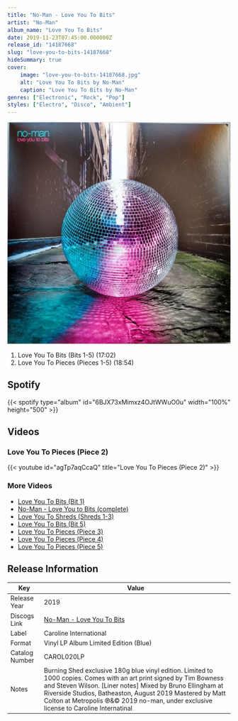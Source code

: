 ```yaml
---
title: "No-Man - Love You To Bits"
artist: "No-Man"
album_name: "Love You To Bits"
date: 2019-11-23T07:45:00.000000Z
release_id: "14187668"
slug: "love-you-to-bits-14187668"
hideSummary: true
cover:
    image: "love-you-to-bits-14187668.jpg"
    alt: "Love You To Bits by No-Man"
    caption: "Love You To Bits by No-Man"
genres: ["Electronic", "Rock", "Pop"]
styles: ["Electro", "Disco", "Ambient"]
---
```


![Love You To Bits by No-Man](love-you-to-bits-14187668.jpg)

<!-- section break -->

1. Love You To Bits (Bits 1-5) (17:02)
2. Love You To Pieces (Pieces 1-5) (18:54)

<!-- section break -->


## Spotify
{{< spotify type="album" id="6BJX73xMimxz4OJtWWuO0u" width="100%" height="500" >}}



## Videos
### Love You To Pieces (Piece 2)
{{< youtube id="agTp7aqCcaQ" title="Love You To Pieces (Piece 2)" >}}<br>

### More Videos

- [Love You To Bits (Bit 1)](https://www.youtube.com/watch?v=eWRjB06579s)
- [No-Man - Love You to Bits (complete)](https://www.youtube.com/watch?v=HO0cKeyf7i8)
- [Love You To Shreds (Shreds 1-3)](https://www.youtube.com/watch?v=9epzkVDQUQc)
- [Love You To Bits (Bit 5)](https://www.youtube.com/watch?v=UJYmPkJ3G84)
- [Love You To Pieces (Piece 3)](https://www.youtube.com/watch?v=om31vZrdvLI)
- [Love You To Pieces (Piece 4)](https://www.youtube.com/watch?v=NEBgViwr_bQ)
- [Love You To Pieces (Piece 5)](https://www.youtube.com/watch?v=UB0W7ax8Hws)


## Release Information
|  Key           | Value                                                |
| ---------------| ---------------------------------------------------- |
| Release Year   | 2019                                   |
| Discogs Link   | [No-Man - Love You To Bits](https://www.discogs.com/release/14187668-No-Man-Love-You-To-Bits) |
| Label          | Caroline International |
| Format         | Vinyl LP Album Limited Edition (Blue) |
| Catalog Number | CAROL020LP |
| Notes | Burning Shed exclusive 180g blue vinyl edition. Limited to 1000 copies. Comes with an art print signed by Tim Bowness and Steven Wilson.  [Liner notes] Mixed by Bruno Ellingham at Riverside Studios, Batheaston, August 2019 Mastered by Matt Colton at Metropolis  ℗&© 2019 no-man, under exclusive license to Caroline Internatinal |